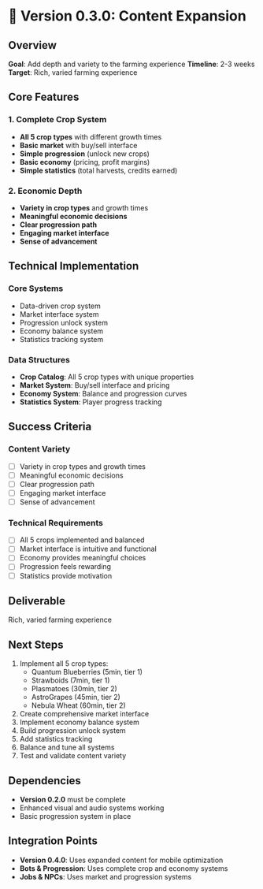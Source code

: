 # 🚀 Version 0.3.0: Content Expansion

## Overview

**Goal**: Add depth and variety to the farming experience
**Timeline**: 2-3 weeks
**Target**: Rich, varied farming experience

## Core Features

### 1. Complete Crop System

- **All 5 crop types** with different growth times
- **Basic market** with buy/sell interface
- **Simple progression** (unlock new crops)
- **Basic economy** (pricing, profit margins)
- **Simple statistics** (total harvests, credits earned)

### 2. Economic Depth

- **Variety in crop types** and growth times
- **Meaningful economic decisions**
- **Clear progression path**
- **Engaging market interface**
- **Sense of advancement**

## Technical Implementation

### Core Systems

- Data-driven crop system
- Market interface system
- Progression unlock system
- Economy balance system
- Statistics tracking system

### Data Structures

- **Crop Catalog**: All 5 crop types with unique properties
- **Market System**: Buy/sell interface and pricing
- **Economy System**: Balance and progression curves
- **Statistics System**: Player progress tracking

## Success Criteria

### Content Variety

- [ ] Variety in crop types and growth times
- [ ] Meaningful economic decisions
- [ ] Clear progression path
- [ ] Engaging market interface
- [ ] Sense of advancement

### Technical Requirements

- [ ] All 5 crops implemented and balanced
- [ ] Market interface is intuitive and functional
- [ ] Economy provides meaningful choices
- [ ] Progression feels rewarding
- [ ] Statistics provide motivation

## Deliverable

Rich, varied farming experience

## Next Steps

1. Implement all 5 crop types:
   - Quantum Blueberries (5min, tier 1)
   - Strawboids (7min, tier 1)
   - Plasmatoes (30min, tier 2)
   - AstroGrapes (45min, tier 2)
   - Nebula Wheat (60min, tier 2)
2. Create comprehensive market interface
3. Implement economy balance system
4. Build progression unlock system
5. Add statistics tracking
6. Balance and tune all systems
7. Test and validate content variety

## Dependencies

- **Version 0.2.0** must be complete
- Enhanced visual and audio systems working
- Basic progression system in place

## Integration Points

- **Version 0.4.0**: Uses expanded content for mobile optimization
- **Bots & Progression**: Uses complete crop and economy systems
- **Jobs & NPCs**: Uses market and progression systems
